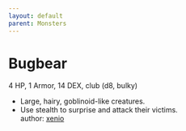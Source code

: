 ```yaml
---
layout: default
parent: Monsters
---
```

# Bugbear
4 HP, 1 Armor, 14 DEX, club (d8, bulky)  
- Large, hairy, goblinoid-like creatures.  
- Use stealth to surprise and attack their victims.  
author: [xenio](https://xenioinabottle.blogspot.com)

